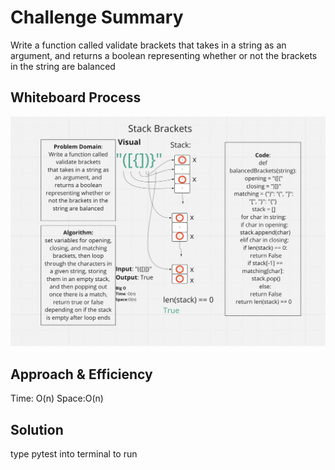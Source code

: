 # Challenge Summary

Write a function called validate brackets
that takes in a string as an argument, and
returns a boolean
representing whether or not the brackets in the string are balanced

## Whiteboard Process

![challenge13](whiteBoard.png)

## Approach & Efficiency

Time: O(n)
Space:O(n)

## Solution

type pytest into terminal to run
